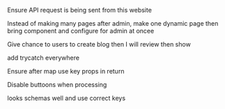 Ensure API request is being sent from this website


Instead of making many pages after admin, make one dynamic page then bring component and configure for admin at oncee



Give chance to users to create blog then I will review then show


add trycatch everywhere


Ensure after map use key props in return

Disable buttoons when processing

looks schemas well and use correct keys